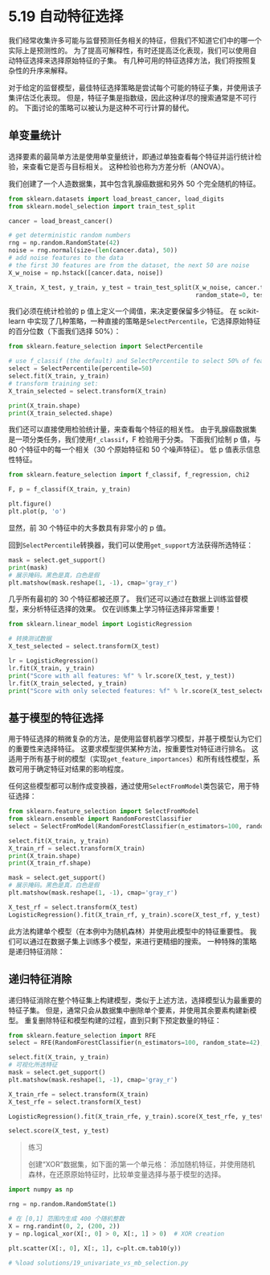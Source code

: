 # 5.19 自动特征选择

我们经常收集许多可能与监督预测任务相关的特征，但我们不知道它们中的哪一个实际上是预测性的。 为了提高可解释性，有时还提高泛化表现，我们可以使用自动特征选择来选择原始特征的子集。 有几种可用的特征选择方法，我们将按照复杂性的升序来解释。

对于给定的监督模型，最佳特征选择策略是尝试每个可能的特征子集，并使用该子集评估泛化表现。 但是，特征子集是指数级，因此这种详尽的搜索通常是不可行的。 下面讨论的策略可以被认为是这种不可行计算的替代。

## 单变量统计

选择要素的最简单方法是使用单变量统计，即通过单独查看每个特征并运行统计检验，来查看它是否与目标相关。 这种检验也称为方差分析（ANOVA）。

我们创建了一个人造数据集，其中包含乳腺癌数据和另外 50 个完全随机的特征。

```py
from sklearn.datasets import load_breast_cancer, load_digits
from sklearn.model_selection import train_test_split

cancer = load_breast_cancer()

# get deterministic random numbers
rng = np.random.RandomState(42)
noise = rng.normal(size=(len(cancer.data), 50))
# add noise features to the data
# the first 30 features are from the dataset, the next 50 are noise
X_w_noise = np.hstack([cancer.data, noise])

X_train, X_test, y_train, y_test = train_test_split(X_w_noise, cancer.target,
                                                    random_state=0, test_size=.5)
```

我们必须在统计检验的 p 值上定义一个阈值，来决定要保留多少特征。 在 scikit-learn 中实现了几种策略，一种直接的策略是`SelectPercentile`，它选择原始特征的百分位数（下面我们选择 50%）：

```py
from sklearn.feature_selection import SelectPercentile

# use f_classif (the default) and SelectPercentile to select 50% of features:
select = SelectPercentile(percentile=50)
select.fit(X_train, y_train)
# transform training set:
X_train_selected = select.transform(X_train)

print(X_train.shape)
print(X_train_selected.shape)
```

我们还可以直接使用检验统计量，来查看每个特征的相关性。 由于乳腺癌数据集是一项分类任务，我们使用`f_classif`，F 检验用于分类。 下面我们绘制 p 值，与 80 个特征中的每一个相关（30 个原始特征和 50 个噪声特征）。 低 p 值表示信息性特征。

```py
from sklearn.feature_selection import f_classif, f_regression, chi2

F, p = f_classif(X_train, y_train)

plt.figure()
plt.plot(p, 'o')
```

显然，前 30 个特征中的大多数具有非常小的 p 值。

回到`SelectPercentile`转换器，我们可以使用`get_support`方法获得所选特征：

```py
mask = select.get_support()
print(mask)
# 展示掩码。黑色是真，白色是假
plt.matshow(mask.reshape(1, -1), cmap='gray_r')
```

几乎所有最初的 30 个特征都被还原了。 我们还可以通过在数据上训练监督模型，来分析特征选择的效果。 仅在训练集上学习特征选择非常重要！

```py
from sklearn.linear_model import LogisticRegression

# 转换测试数据
X_test_selected = select.transform(X_test)

lr = LogisticRegression()
lr.fit(X_train, y_train)
print("Score with all features: %f" % lr.score(X_test, y_test))
lr.fit(X_train_selected, y_train)
print("Score with only selected features: %f" % lr.score(X_test_selected, y_test))
```

## 基于模型的特征选择

用于特征选择的稍微复杂的方法，是使用监督机器学习模型，并基于模型认为它们的重要性来选择特征。 这要求模型提供某种方法，按重要性对特征进行排名。 这适用于所有基于树的模型（实现`get_feature_importances`）和所有线性模型，系数可用于确定特征对结果的影响程度。

任何这些模型都可以制作成变换器，通过使用`SelectFromModel`类包装它，用于特征选择：

```py
from sklearn.feature_selection import SelectFromModel
from sklearn.ensemble import RandomForestClassifier
select = SelectFromModel(RandomForestClassifier(n_estimators=100, random_state=42), threshold="median")

select.fit(X_train, y_train)
X_train_rf = select.transform(X_train)
print(X_train.shape)
print(X_train_rf.shape)

mask = select.get_support()
# 展示掩码。黑色是真，白色是假
plt.matshow(mask.reshape(1, -1), cmap='gray_r')

X_test_rf = select.transform(X_test)
LogisticRegression().fit(X_train_rf, y_train).score(X_test_rf, y_test)
```

此方法构建单个模型（在本例中为随机森林）并使用此模型中的特征重要性。 我们可以通过在数据子集上训练多个模型，来进行更精细的搜索。 一种特殊的策略是递归特征消除：

## 递归特征消除

递归特征消除在整个特征集上构建模型，类似于上述方法，选择模型认为最重要的特征子集。 但是，通常只会从数据集中删除单个要素，并使用其余要素构建新模型。 重复删除特征和模型构建的过程，直到只剩下预定数量的特征：

```py
from sklearn.feature_selection import RFE
select = RFE(RandomForestClassifier(n_estimators=100, random_state=42), n_features_to_select=40)

select.fit(X_train, y_train)
# 可视化所选特征
mask = select.get_support()
plt.matshow(mask.reshape(1, -1), cmap='gray_r')

X_train_rfe = select.transform(X_train)
X_test_rfe = select.transform(X_test)

LogisticRegression().fit(X_train_rfe, y_train).score(X_test_rfe, y_test)

select.score(X_test, y_test)
```

> 练习
> 
> 创建“XOR”数据集，如下面的第一个单元格：
> 添加随机特征，并使用随机森林，在还原原始特征时，比较单变量选择与基于模型的选择。

```py
import numpy as np

rng = np.random.RandomState(1)

# 在 [0,1] 范围内生成 400 个随机整数
X = rng.randint(0, 2, (200, 2))
y = np.logical_xor(X[:, 0] > 0, X[:, 1] > 0)  # XOR creation

plt.scatter(X[:, 0], X[:, 1], c=plt.cm.tab10(y))

# %load solutions/19_univariate_vs_mb_selection.py
```
